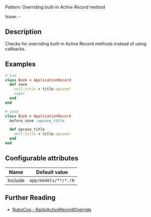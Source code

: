 Pattern: Overriding built-in _Active Record_ method

Issue: -

## Description

Checks for overriding built-in Active Record methods instead of using callbacks.

## Examples

```ruby
# bad
class Book < ApplicationRecord
  def save
    self.title = title.upcase!
    super
  end
end

# good
class Book < ApplicationRecord
  before_save :upcase_title

  def upcase_title
    self.title = title.upcase!
  end
end
```

## Configurable attributes

Name | Default value
--- | ---
Include | `app/models/**/*.rb`

## Further Reading

* [RuboCop - Rails/ActiveRecordOverride](https://rubocop.readthedocs.io/en/latest/cops_rails/#railsactiverecordoverride)
